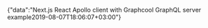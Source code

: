 {"data":"Next.js React Apollo client with Graphcool GraphQL server example2019-08-07T18:06:07+03:00"}

